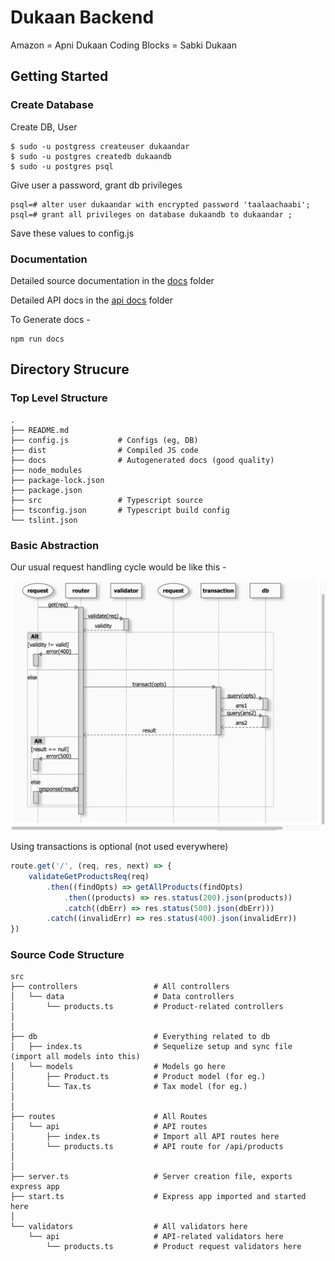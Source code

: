# Dukaan Backend

Amazon = Apni Dukaan
Coding Blocks = Sabki Dukaan

## Getting Started

### Create Database
Create DB, User

```shell
$ sudo -u postgress createuser dukaandar
$ sudo -u postgres createdb dukaandb
$ sudo -u postgres psql
```
Give user a password, grant db privileges
```postgres-psql
psql=# alter user dukaandar with encrypted password 'taalaachaabi';
psql=# grant all privileges on database dukaandb to dukaandar ;
```

Save these values to config.js

### Documentation

Detailed source documentation in the [docs](docs/src) folder

Detailed API docs in the [api docs](docs/api) folder

To Generate docs -
```shell
npm run docs
```

## Directory Strucure

### Top Level Structure

```
.
├── README.md
├── config.js           # Configs (eg, DB)
├── dist                # Compiled JS code
├── docs                # Autogenerated docs (good quality)
├── node_modules        
├── package-lock.json
├── package.json
├── src                 # Typescript source
├── tsconfig.json       # Typescript build config
└── tslint.json
```

### Basic Abstraction
Our usual request handling cycle would be like this -

![image](docs/doc_img_requestcycle.png)

Using transactions is optional (not used everywhere)

```javascript
route.get('/', (req, res, next) => {
    validateGetProductsReq(req)
        .then((findOpts) => getAllProducts(findOpts)
            .then((products) => res.status(200).json(products))
            .catch((dbErr) => res.status(500).json(dbErr)))
        .catch((invalidErr) => res.status(400).json(invalidErr))
})
```

### Source Code Structure

```
src
├── controllers                 # All controllers
│   └── data                    # Data controllers
│       └── products.ts         # Product-related controllers
│
│
├── db                          # Everything related to db
│   ├── index.ts                # Sequelize setup and sync file (import all models into this)
│   └── models                  # Models go here 
│       ├── Product.ts          # Product model (for eg.)
│       └── Tax.ts              # Tax model (for eg.)
│
│
├── routes                      # All Routes
│   └── api                     # API routes
│       ├── index.ts            # Import all API routes here
│       └── products.ts         # API route for /api/products
│
│
├── server.ts                   # Server creation file, exports express app
├── start.ts                    # Express app imported and started here
│
└── validators                  # All validators here
    └── api                     # API-related validators here
        └── products.ts         # Product request validators here

```
